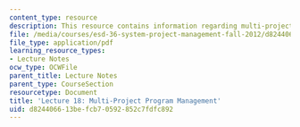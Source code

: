 ```yaml
---
content_type: resource
description: This resource contains information regarding multi-project program management.
file: /media/courses/esd-36-system-project-management-fall-2012/d824406613befcb70592852c7fdfc892_MITESD_36F12_Lec18.pdf
file_type: application/pdf
learning_resource_types:
- Lecture Notes
ocw_type: OCWFile
parent_title: Lecture Notes
parent_type: CourseSection
resourcetype: Document
title: 'Lecture 18: Multi-Project Program Management'
uid: d8244066-13be-fcb7-0592-852c7fdfc892
---
```

